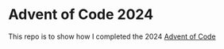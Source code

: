 # Advent of Code 2024

This repo is to show how I completed the 2024 [Advent of Code](https://adventofcode.com/2024) 
